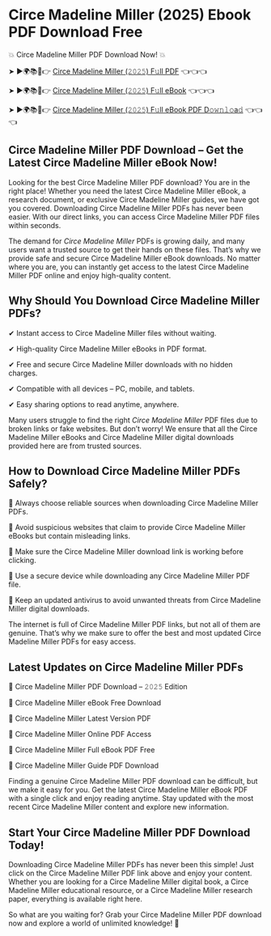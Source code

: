 # Circe Madeline Miller (2025) Ebook PDF Download Free

💥 Circe Madeline Miller PDF Download Now! 💥

➤ ►🌍📚📱👉 [Circe Madeline Miller (𝟸𝟶𝟸𝟻) F𝚞ll PDF](https://getpdf.xyz/circe-madeline-miller) 👈👈👈


➤ ►🌍📚📱👉 [Circe Madeline Miller (𝟸𝟶𝟸𝟻) F𝚞ll eBook](https://getpdf.xyz/circe-madeline-miller) 👈👈👈


➤ ►🌍📚📱👉 [Circe Madeline Miller (𝟸𝟶𝟸𝟻) F𝚞ll eBook PDF D𝚘𝚠𝚗𝚕𝚘a𝚍](https://getpdf.xyz/circe-madeline-miller) 👈👈👈


## Circe Madeline Miller PDF Download – Get the Latest Circe Madeline Miller eBook Now!

Looking for the best Circe Madeline Miller PDF download? You are in the right place! Whether you need the latest Circe Madeline Miller eBook, a research document, or exclusive Circe Madeline Miller guides, we have got you covered. Downloading Circe Madeline Miller PDFs has never been easier. With our direct links, you can access Circe Madeline Miller PDF files within seconds.

The demand for *Circe Madeline Miller* PDFs is growing daily, and many users want a trusted source to get their hands on these files. That’s why we provide safe and secure Circe Madeline Miller eBook downloads. No matter where you are, you can instantly get access to the latest Circe Madeline Miller PDF online and enjoy high-quality content.

## Why Should You Download Circe Madeline Miller PDFs?

✔ Instant access to Circe Madeline Miller files without waiting.

✔ High-quality Circe Madeline Miller eBooks in PDF format.

✔ Free and secure Circe Madeline Miller downloads with no hidden charges.

✔ Compatible with all devices – PC, mobile, and tablets.

✔ Easy sharing options to read anytime, anywhere.

Many users struggle to find the right *Circe Madeline Miller* PDF files due to broken links or fake websites. But don’t worry! We ensure that all the Circe Madeline Miller eBooks and Circe Madeline Miller digital downloads provided here are from trusted sources.

## How to Download Circe Madeline Miller PDFs Safely?

📌 Always choose reliable sources when downloading Circe Madeline Miller PDFs.

📌 Avoid suspicious websites that claim to provide Circe Madeline Miller eBooks but contain misleading links.

📌 Make sure the Circe Madeline Miller download link is working before clicking.

📌 Use a secure device while downloading any Circe Madeline Miller PDF file.

📌 Keep an updated antivirus to avoid unwanted threats from Circe Madeline Miller digital downloads.

The internet is full of Circe Madeline Miller PDF links, but not all of them are genuine. That’s why we make sure to offer the best and most updated Circe Madeline Miller PDFs for easy access.

## Latest Updates on Circe Madeline Miller PDFs

🔹 Circe Madeline Miller PDF Download – 𝟸𝟶𝟸𝟻 Edition

🔹 Circe Madeline Miller eBook Free Download

🔹 Circe Madeline Miller Latest Version PDF

🔹 Circe Madeline Miller Online PDF Access

🔹 Circe Madeline Miller Full eBook PDF Free

🔹 Circe Madeline Miller Guide PDF Download

Finding a genuine Circe Madeline Miller PDF download can be difficult, but we make it easy for you. Get the latest Circe Madeline Miller eBook PDF with a single click and enjoy reading anytime. Stay updated with the most recent Circe Madeline Miller content and explore new information.

## Start Your Circe Madeline Miller PDF Download Today!

Downloading Circe Madeline Miller PDFs has never been this simple! Just click on the Circe Madeline Miller PDF link above and enjoy your content. Whether you are looking for a Circe Madeline Miller digital book, a Circe Madeline Miller educational resource, or a Circe Madeline Miller research paper, everything is available right here.

So what are you waiting for? Grab your Circe Madeline Miller PDF download now and explore a world of unlimited knowledge! 🚀